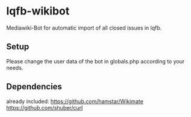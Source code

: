 lqfb-wikibot
============

Mediawiki-Bot for automatic import of all closed issues in lqfb.

Setup
-----
Please change the user data of the bot in globals.php according to your needs.

Dependencies
------------
already included:
https://github.com/hamstar/Wikimate
https://github.com/shuber/curl
